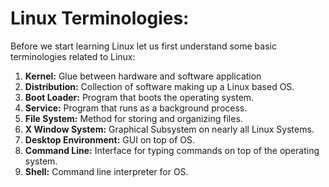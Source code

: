 # Linux Terminologies:

Before we start learning Linux let us first understand some basic terminologies related to Linux:

1. **Kernel:** Glue between hardware and software application
1. **Distribution:** Collection of software making up a Linux based OS.
1. **Boot Loader:** Program that boots the operating system.
1. **Service:** Program that runs as a background process.
1. **File System:** Method for storing and organizing files.
1. **X Window System:** Graphical Subsystem on nearly all Linux Systems.
1. **Desktop Environment:** GUI on top of OS.
1. **Command Line:** Interface for typing commands on top of the operating system.
1. **Shell:** Command line interpreter for OS.

